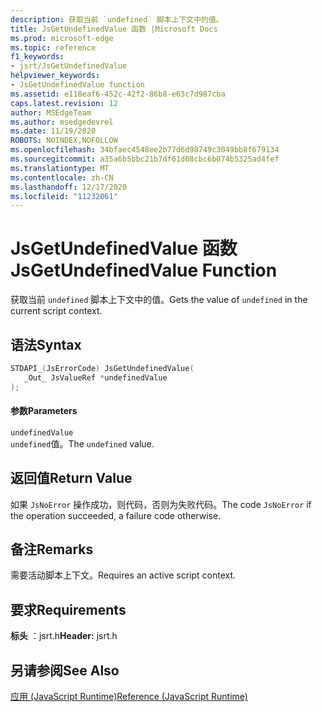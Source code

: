 ```yaml
---
description: 获取当前 `undefined` 脚本上下文中的值。
title: JsGetUndefinedValue 函数 |Microsoft Docs
ms.prod: microsoft-edge
ms.topic: reference
f1_keywords:
- jsrt/JsGetUndefinedValue
helpviewer_keywords:
- JsGetUndefinedValue function
ms.assetid: e118eaf6-452c-42f2-86b8-e63c7d987cba
caps.latest.revision: 12
author: MSEdgeTeam
ms.author: msedgedevrel
ms.date: 11/19/2020
ROBOTS: NOINDEX,NOFOLLOW
ms.openlocfilehash: 34bfaec4548ee2b77d6d98749c3049bb8f679134
ms.sourcegitcommit: a35a6b5bbc21b7df61d08cbc6b074b5325ad4fef
ms.translationtype: MT
ms.contentlocale: zh-CN
ms.lasthandoff: 12/17/2020
ms.locfileid: "11232061"
---
```

# <span data-ttu-id="9a764-103">JsGetUndefinedValue 函数</span><span class="sxs-lookup"><span data-stu-id="9a764-103">JsGetUndefinedValue Function</span></span>

<span data-ttu-id="9a764-104">获取当前 `undefined` 脚本上下文中的值。</span><span class="sxs-lookup"><span data-stu-id="9a764-104">Gets the value of `undefined` in the current script context.</span></span>  
  
## <span data-ttu-id="9a764-105">语法</span><span class="sxs-lookup"><span data-stu-id="9a764-105">Syntax</span></span>  
  
```cpp  
STDAPI_(JsErrorCode) JsGetUndefinedValue(  
   _Out_ JsValueRef *undefinedValue  
);  
```  
  
#### <span data-ttu-id="9a764-106">参数</span><span class="sxs-lookup"><span data-stu-id="9a764-106">Parameters</span></span>  
 `undefinedValue`  
 <span data-ttu-id="9a764-107">`undefined`值。</span><span class="sxs-lookup"><span data-stu-id="9a764-107">The `undefined` value.</span></span>  
  
## <span data-ttu-id="9a764-108">返回值</span><span class="sxs-lookup"><span data-stu-id="9a764-108">Return Value</span></span>  
 <span data-ttu-id="9a764-109">如果 `JsNoError` 操作成功，则代码，否则为失败代码。</span><span class="sxs-lookup"><span data-stu-id="9a764-109">The code `JsNoError` if the operation succeeded, a failure code otherwise.</span></span>  
  
## <span data-ttu-id="9a764-110">备注</span><span class="sxs-lookup"><span data-stu-id="9a764-110">Remarks</span></span>  
 <span data-ttu-id="9a764-111">需要活动脚本上下文。</span><span class="sxs-lookup"><span data-stu-id="9a764-111">Requires an active script context.</span></span>  
  
## <span data-ttu-id="9a764-112">要求</span><span class="sxs-lookup"><span data-stu-id="9a764-112">Requirements</span></span>  
 <span data-ttu-id="9a764-113">**标头** ：jsrt.h</span><span class="sxs-lookup"><span data-stu-id="9a764-113">**Header:** jsrt.h</span></span>  
  
## <span data-ttu-id="9a764-114">另请参阅</span><span class="sxs-lookup"><span data-stu-id="9a764-114">See Also</span></span>  
 [<span data-ttu-id="9a764-115">应用 (JavaScript Runtime)</span><span class="sxs-lookup"><span data-stu-id="9a764-115">Reference (JavaScript Runtime)</span></span>](../chakra-hosting/reference-javascript-runtime.md)
